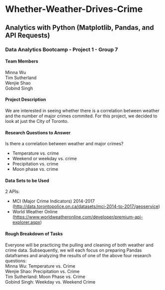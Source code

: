 # Whether-Weather-Drives-Crime
## Analytics with Python (Matplotlib, Pandas, and API Requests)
### Data Analytics Bootcamp - Project 1 - Group 7

#### Team Members
Minna Wu<br>
Tim Sutherland<br>
Wenjie Shao<br>
Gobind Singh<br>

#### Project Description 
We are interested in seeing whether there is a correlation between weather and the number of major crimes commited. For this project, we decided to look at just the City of Toronto.
 
#### Research Questions to Answer 
Is there a correlation between weather and major crimes?<br>
- Temperature vs. crime
- Weekend or weekday vs. crime
- Precipitation vs. crime
- Moon phase vs. crime

#### Data Sets to be Used
2 APIs:
- MCI (Major Crime Indicators) 2014-2017 (http://data.torontopolice.on.ca/datasets/mci-2014-to-2017/geoservice)
- World Weather Online (https://www.worldweatheronline.com/developer/premium-api-explorer.aspx)

#### Rough Breakdown of Tasks
Everyone will be practicing the pulling and cleaning of both weather and crime data. Subsequently, we will each focus on preparing Pandas dataframes and analyzing the results of one of the above four research questions:<br>
Minna Wu: Temperature vs. Crime<br>
Wenjie Shao: Precipitation vs. Crime<br>
Tim Sutherland: Moon Phase vs. Crime<br>
Gobind Singh: Weekday vs. Weekend Crime<br>


